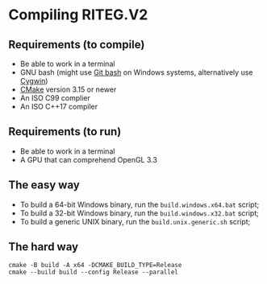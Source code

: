 # Compiling RITEG.V2

## Requirements (to compile)
- Be able to work in a terminal  
- GNU bash (might use [Git bash](https://git-scm.com/downloads/win) on Windows systems, alternatively use [Cygwin](https://www.cygwin.com/))  
- [CMake](https://cmake.org/) version 3.15 or newer  
- An ISO C99 complier  
- An ISO C++17 compiler  

## Requirements (to run)
- Be able to work in a terminal  
- A GPU that can comprehend OpenGL 3.3  

## The easy way
- To build a 64-bit Windows binary, run the `build.windows.x64.bat` script;  
- To build a 32-bit Windows binary, run the `build.windows.x32.bat` script;  
- To build a generic UNIX binary, run the `build.unix.generic.sh` script;  

## The hard way
```
cmake -B build -A x64 -DCMAKE_BUILD_TYPE=Release
cmake --build build --config Release --parallel
```
